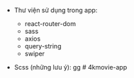 - Thư viện sử dụng trong app:

  - react-router-dom
  - sass
  - axios
  - query-string
  - swiper

- Scss (những lưu ý): gg
#   4 k m o v i e - a p p  
 